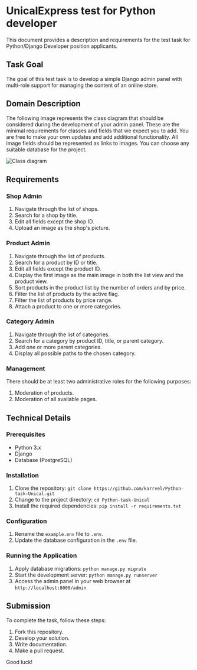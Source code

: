 # UnicalExpress test for Python developer 

This document provides a description and requirements for the test task for Python/Django Developer position applicants.

## Task Goal
The goal of this test task is to develop a simple Django admin panel with multi-role support for managing the content of an online store.

## Domain Description
The following image represents the class diagram that should be considered during the development of your admin panel. These are the minimal requirements for classes and fields that we expect you to add. You are free to make your own updates and add additional functionality. All image fields should be represented as links to images. You can choose any suitable database for the project.

![Class diagram](https://hb.bizmrg.com/kazanexpress/class_diagram.png)

## Requirements

### Shop Admin
1. Navigate through the list of shops.
2. Search for a shop by title.
3. Edit all fields except the shop ID.
4. Upload an image as the shop's picture.

### Product Admin
1. Navigate through the list of products.
2. Search for a product by ID or title.
3. Edit all fields except the product ID.
4. Display the first image as the main image in both the list view and the product view.
5. Sort products in the product list by the number of orders and by price.
6. Filter the list of products by the active flag.
7. Filter the list of products by price range.
8. Attach a product to one or more categories.

### Category Admin
1. Navigate through the list of categories.
2. Search for a category by product ID, title, or parent category.
3. Add one or more parent categories.
4. Display all possible paths to the chosen category.

### Management
There should be at least two administrative roles for the following purposes:
1. Moderation of products.
2. Moderation of all available pages.

## Technical Details

### Prerequisites
- Python 3.x
- Django
- Database (PostgreSQL)

### Installation
1. Clone the repository: `git clone https://github.com/karrvel/Python-task-Unical.git`
2. Change to the project directory: `cd Python-task-Unical`
3. Install the required dependencies: `pip install -r requirements.txt`

### Configuration
1. Rename the `example.env` file to `.env`.
2. Update the database configuration in the `.env` file.

### Running the Application
1. Apply database migrations: `python manage.py migrate`
2. Start the development server: `python manage.py runserver`
3. Access the admin panel in your web browser at `http://localhost:8000/admin`


## Submission
To complete the task, follow these steps:
1. Fork this repository.
2. Develop your solution.
3. Write documentation.
4. Make a pull request.

Good luck!
